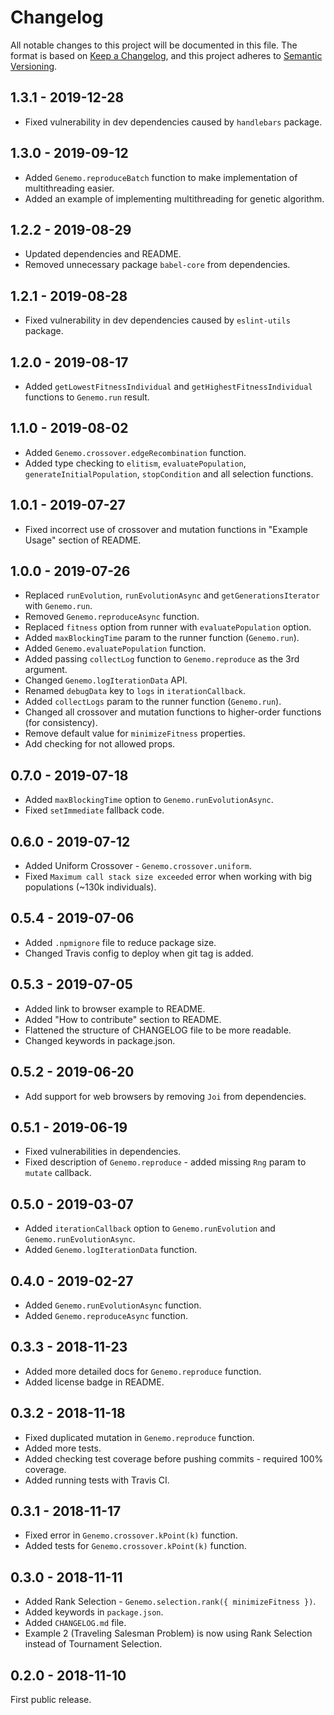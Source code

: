 # Changelog
All notable changes to this project will be documented in this file.
The format is based on [Keep a Changelog](https://keepachangelog.com/en/1.0.0/), and this project adheres to [Semantic Versioning](https://semver.org/spec/v2.0.0.html).

## 1.3.1 - 2019-12-28
- Fixed vulnerability in dev dependencies caused by `handlebars` package.

## 1.3.0 - 2019-09-12
- Added `Genemo.reproduceBatch` function to make implementation of multithreading easier.
- Added an example of implementing multithreading for genetic algorithm.

## 1.2.2 - 2019-08-29
- Updated dependencies and README.
- Removed unnecessary package `babel-core` from dependencies.

## 1.2.1 - 2019-08-28
- Fixed vulnerability in dev dependencies caused by `eslint-utils` package.

## 1.2.0 - 2019-08-17
- Added `getLowestFitnessIndividual` and `getHighestFitnessIndividual` functions to `Genemo.run` result.

## 1.1.0 - 2019-08-02
- Added `Genemo.crossover.edgeRecombination` function.
- Added type checking to `elitism`, `evaluatePopulation`, `generateInitialPopulation`, `stopCondition` and all selection functions.

## 1.0.1 - 2019-07-27
- Fixed incorrect use of crossover and mutation functions in "Example Usage" section of README.

## 1.0.0 - 2019-07-26
- Replaced `runEvolution`, `runEvolutionAsync` and `getGenerationsIterator` with `Genemo.run`.
- Removed `Genemo.reproduceAsync` function.
- Replaced `fitness` option from runner with `evaluatePopulation` option.
- Added `maxBlockingTime` param to the runner function (`Genemo.run`).
- Added `Genemo.evaluatePopulation` function.
- Added passing `collectLog` function to `Genemo.reproduce` as the 3rd argument.
- Changed `Genemo.logIterationData` API.
- Renamed `debugData` key to `logs` in `iterationCallback`.
- Added `collectLogs` param to the runner function (`Genemo.run`).
- Changed all crossover and mutation functions to higher-order functions (for consistency).
- Remove default value for `minimizeFitness` properties.
- Add checking for not allowed props.

## 0.7.0 - 2019-07-18
- Added `maxBlockingTime` option to `Genemo.runEvolutionAsync`.
- Fixed `setImmediate` fallback code.

## 0.6.0 - 2019-07-12
- Added Uniform Crossover - `Genemo.crossover.uniform`.
- Fixed `Maximum call stack size exceeded` error when working with big populations (~130k individuals).

## 0.5.4 - 2019-07-06
- Added `.npmignore` file to reduce package size.
- Changed Travis config to deploy when git tag is added.

## 0.5.3 - 2019-07-05
- Added link to browser example to README.
- Added "How to contribute" section to README.
- Flattened the structure of CHANGELOG file to be more readable.
- Changed keywords in package.json.

## 0.5.2 - 2019-06-20
 - Add support for web browsers by removing `Joi` from dependencies.

## 0.5.1 - 2019-06-19
 - Fixed vulnerabilities in dependencies.
 - Fixed description of `Genemo.reproduce` - added missing `Rng` param to `mutate` callback.

## 0.5.0 - 2019-03-07
 - Added `iterationCallback` option to `Genemo.runEvolution` and `Genemo.runEvolutionAsync`.
 - Added `Genemo.logIterationData` function.

## 0.4.0 - 2019-02-27
 - Added `Genemo.runEvolutionAsync` function.
 - Added `Genemo.reproduceAsync` function.

## 0.3.3 - 2018-11-23
 - Added more detailed docs for `Genemo.reproduce` function.
 - Added license badge in README.

## 0.3.2 - 2018-11-18
 - Fixed duplicated mutation in `Genemo.reproduce` function.
 - Added more tests.
 - Added checking test coverage before pushing commits - required 100% coverage.
 - Added running tests with Travis CI.

## 0.3.1 - 2018-11-17
 - Fixed error in `Genemo.crossover.kPoint(k)` function.
 - Added tests for `Genemo.crossover.kPoint(k)` function.

## 0.3.0 - 2018-11-11
 - Added Rank Selection - `Genemo.selection.rank({ minimizeFitness })`.
 - Added keywords in `package.json`.
 - Added `CHANGELOG.md` file.
- Example 2 (Traveling Salesman Problem) is now using Rank Selection instead of Tournament Selection.

## 0.2.0 - 2018-11-10
First public release.
